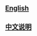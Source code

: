 [English](http://github.com/funny/mysql/blob/master/README_EN.md)
---------

[中文说明](http://github.com/funny/mysql/blob/master/README_CN.md)
---------